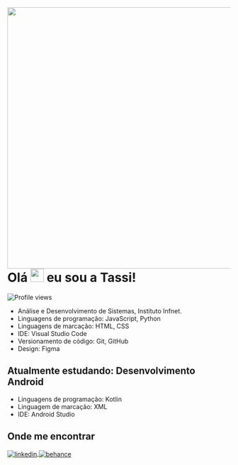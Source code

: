 <img align="right" height="590em" src="https://raw.githubusercontent.com/gist/tassianabenamor/aae76742c1bf092ebe0b9bd6af2f58f8/raw/0826976e8c2733ddc44a59a6c5ade4fb335d0d5c/githubcard.svg"/>
<h1 align="left">Olá <img src="https://raw.githubusercontent.com/kaueMarques/kaueMarques/master/hi.gif" height="30px"> eu sou a Tassi!</h1>
<p align="left"> <img src="https://komarev.com/ghpvc/?username=tassianabenamor&color=blueviolet" alt="Profile views" /> </p>

- Análise e Desenvolvimento de Sistemas, Instituto Infnet.
- Linguagens de programação: JavaScript, Python
- Linguagens de marcação: HTML, CSS
- IDE: Visual Studio Code
- Versionamento de código: Git, GitHub
- Design: Figma

## Atualmente estudando: Desenvolvimento Android
- Linguagens de programação: Kotlin
- Linguagem de marcação: XML
- IDE: Android Studio

## Onde me encontrar
<p align="left">
  <a href="https://www.linkedin.com/in/tassiana-benamor/" target="_blank">
    <img align="center" src="https://img.shields.io/badge/-LinkedIn-05122A?style=flat&logo=linkedin" alt="linkedin"/>
  </a>
  <a href="https://www.behance.net/tassianabenamor" target="_blank">
    <img align="center" src="https://img.shields.io/badge/-Behance-05122A?style=flat&logo=behance" alt="behance"/>
  </a>
</p>
